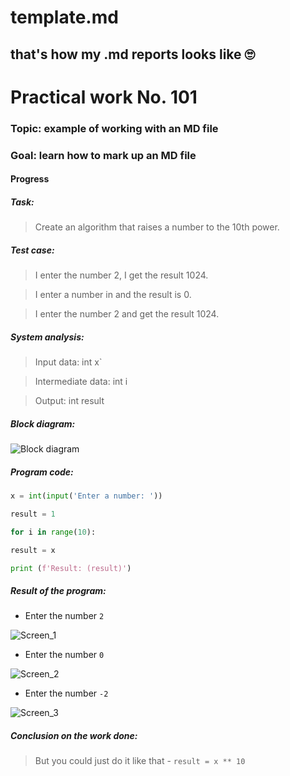 # template.md
that's how my .md reports looks like 🙄
----------------------------------------
# Practical work No. 101 #

### Topic: example of working with an MD file ###

### Goal: learn how to mark up an MD file ###

#### Progress ####

##### Task: #####

> Create an algorithm that raises a number to the 10th power.

##### Test case: #####

> I enter the number 2, I get the result 1024.

> I enter a number in and the result is 0.

> I enter the number 2 and get the result 1024.

##### System analysis: #####

> Input data: int x`

> Intermediate data: int i

> Output: int result

##### Block diagram: #####

![Block diagram](block.png)

##### Program code: #####
```python
x = int(input('Enter a number: '))

result = 1

for i in range(10):

result = x

print (f'Result: (result)')
```
##### Result of the program: #####

* Enter the number `2`

![Screen_1](screen1.png)

* Enter the number `0`

![Screen_2](screen2.png)

* Enter the number `-2`

![Screen_3](screen3.png)

##### Conclusion on the work done: #####

> But you could just do it like that -  `result = x ** 10`
